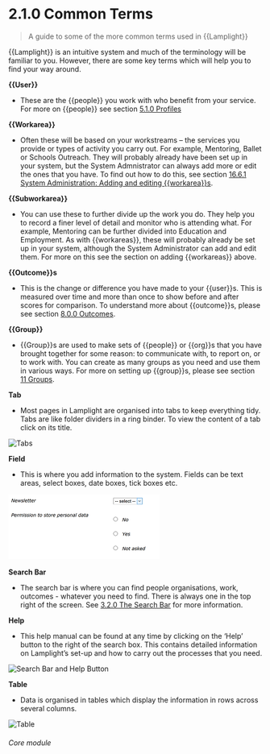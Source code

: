 # 2.1.0 Common Terms

> A guide to some of the more common terms used in {{Lamplight}}


{{Lamplight}} is an intuitive system and much of the terminology will be familiar to you. However, there are some key terms which will help you to find your way around.

**{{User}}**  
- These are the {{people}} you work with who benefit from your service. For more on {{people}} see section [5.1.0 Profiles](/index/help/p/5.1.0)

**{{Workarea}}**  
- Often these will be based on your workstreams – the services you provide or types of activity you carry out. For example, Mentoring, Ballet or Schools Outreach. They will probably already have been set up in your system, but the System Admnistrator can always add more or edit the ones that you have. To find out how to do this, see section [16.6.1 System Administration: Adding and editing {{workarea}}s](/help/index/p/16.6.1).

**{{Subworkarea}}**  
- You can use these to further divide up the work you do. They help you to record a finer level of detail and monitor who is attending what. For example, Mentoring can be further divided into Education and Employment. As with {{workareas}}, these will probably already be set up in your system, although the System Administrator can add and edit them. For more on this see the section on adding {{workareas}} above. 

**{{Outcome}}s**  
- This is the change or difference you have made to your {{user}}s. This is measured over time and more than once to show  before and after scores for comparison. To understand more about {{outcome}}s, please see section [8.0.0 Outcomes](/help/index/p/8.0.0).

**{{Group}}**  
- {{Group}}s are used to make sets of {{people}} or {{org}}s that you have brought together for some reason: to communicate with, to report on, or to work with. You can create as many groups as you need and use them in various ways. For more on setting up {{group}}s, please see section [11 Groups](/help/index/p/11.0.0). 

**Tab**  
- Most pages in Lamplight are organised into tabs to keep everything tidy. Tabs are like folder dividers in a ring binder. To view the content of a tab click on its title.

![Tabs](2.1.0a.PNG)

**Field**  
+ This is where you add information to the system. Fields can be text areas, select boxes, date boxes, tick boxes etc.

![Fields](2.1.0b.PNG)

**Search Bar**  
+ The search bar is where you can find people organisations, work, outcomes - whatever you need to find.
There is always one in the top right of the screen. See [3.2.0 The Search Bar](/help/index/p/3.2.0) for more information. 

**Help**  
+ This help manual can be found at any time by clicking on the ‘Help’ button to the right of the search box. This contains detailed information on Lamplight’s set-up and how to carry out the processes that you need. 

![Search Bar and Help Button](2.1.0c.PNG)

**Table**  
+ Data is organised in tables which display the information in rows across several columns.

![Table](2.1.0d.png)
 
 
###### Core module
